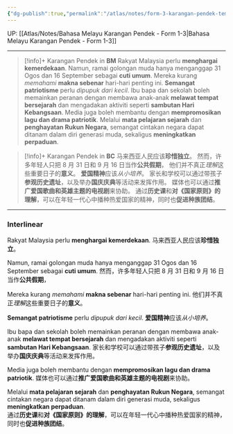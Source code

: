 ```yaml
---
{"dg-publish":true,"permalink":"/atlas/notes/form-3-karangan-pendek-tema-05-menyemarakkan-semangat-patriotisme/"}
---
```


UP: [[Atlas/Notes/Bahasa Melayu Karangan Pendek - Form 1-3\|Bahasa Melayu Karangan Pendek - Form 1-3]]

---

> [!info]+ Karangan Pendek in **BM**
Rakyat Malaysia perlu **menghargai kemerdekaan**. 
Namun, ramai golongan muda hanya menganggap 31 Ogos dan 16 September sebagai **cuti umum**. 
Mereka kurang *memahami* **makna sebenar** hari-hari penting ini. 
**Semangat patriotisme** perlu *dipupuk dari kecil*. 
Ibu bapa dan sekolah boleh memainkan peranan dengan membawa anak-anak **melawat tempat bersejarah** dan mengadakan aktiviti seperti **sambutan Hari Kebangsaan**. 
Media juga boleh membantu dengan **mempromosikan lagu dan drama patriotik**. 
Melalui **mata pelajaran sejarah** dan **penghayatan Rukun Negara**, semangat cintakan negara dapat ditanam dalam diri generasi muda, sekaligus **meningkatkan perpaduan**.  

> [!info]+ Karangan Pendek in **BC**
⻢来⻄亚⼈⺠应该**珍惜独⽴**。
然⽽，许多年轻⼈只把 8 月 31 日和 9 月 16 日当作**公共假期**，
他们并不真正*理解*这些重要日子的**意义**。
**爱国精神**应该*从小培养*。 
家⻓和学校可以通过带孩子**参观历史遗址**，以及举办**国庆庆典**等活动来发挥作用。
媒体也可以通过**推广爱国歌曲和英雄主题的电视剧**来协助。
通过**历史课**和**对《国家原则》的理解**，可以在年轻一代心中播种热爱国家的精神，同时也**促进种族团结**。








---

### Interlinear

Rakyat Malaysia perlu **menghargai kemerdekaan**. 
⻢来⻄亚⼈⺠应该**珍惜独⽴**。

Namun, ramai golongan muda hanya menganggap 31 Ogos dan 16 September sebagai **cuti umum**. 
然⽽，许多年轻⼈只把 8 月 31 日和 9 月 16 日当作**公共假期**，

Mereka kurang *memahami* **makna sebenar** hari-hari penting ini. 
他们并不真正*理解*这些重要日子的**意义**。

**Semangat patriotisme** perlu *dipupuk dari kecil*. 
**爱国精神**应该*从小培养*。 

Ibu bapa dan sekolah boleh memainkan peranan dengan membawa anak-anak **melawat tempat bersejarah** dan mengadakan aktiviti seperti **sambutan Hari Kebangsaan**. 
家⻓和学校可以通过带孩子**参观历史遗址**，以及举办**国庆庆典**等活动来发挥作用。

Media juga boleh membantu dengan **mempromosikan lagu dan drama patriotik**. 
媒体也可以通过**推广爱国歌曲和英雄主题的电视剧**来协助。

Melalui **mata pelajaran sejarah** dan **penghayatan Rukun Negara**, semangat cintakan negara dapat ditanam dalam diri generasi muda, sekaligus **meningkatkan perpaduan**.  
通过**历史课**和**对《国家原则》的理解**，可以在年轻一代心中播种热爱国家的精神，同时也**促进种族团结**。

